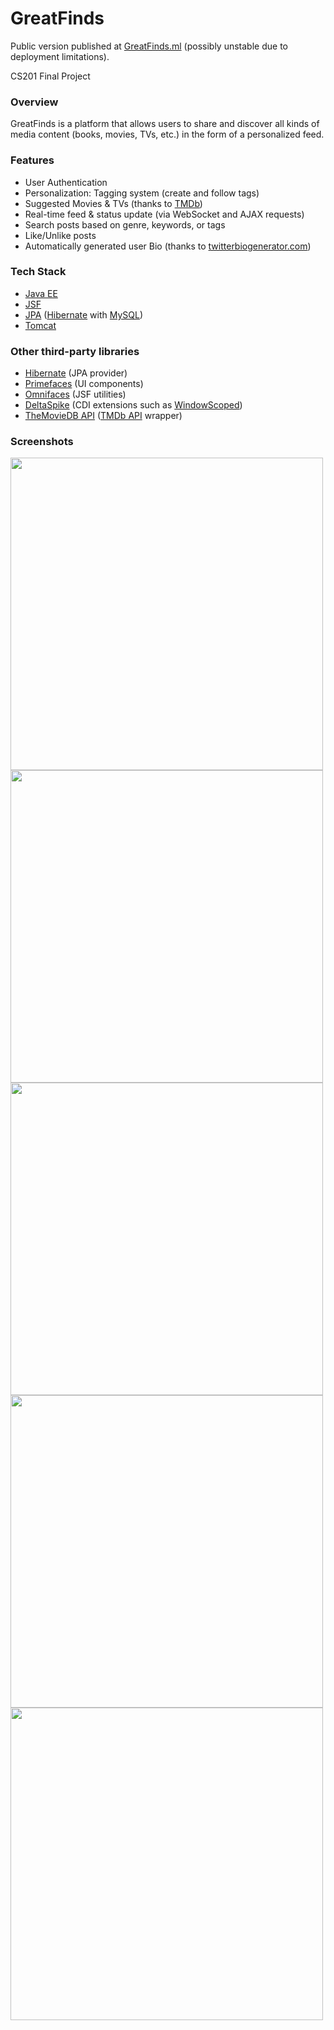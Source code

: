 # GreatFinds
Public version published at [GreatFinds.ml](https://greatfinds.ml) (possibly unstable due to deployment limitations).

CS201 Final Project

### Overview
GreatFinds is a platform that allows users to share and discover all kinds of media content (books, movies, TVs, etc.) in the form of a personalized feed.

### Features
* User Authentication
* Personalization: Tagging system (create and follow tags)
* Suggested Movies & TVs (thanks to [TMDb](https://tmdb.org))
* Real-time feed & status update (via WebSocket and AJAX requests)
* Search posts based on genre, keywords, or tags
* Like/Unlike posts
* Automatically generated user Bio (thanks to [twitterbiogenerator.com](https://www.twitterbiogenerator.com/))

### Tech Stack
* [Java EE](https://www.oracle.com/java/technologies/java-ee-glance.html)
* [JSF](https://www.oracle.com/java/technologies/javaserverfaces.html)
* [JPA](https://jakarta.ee/specifications/persistence/) ([Hibernate](https://hibernate.org) with [MySQL](https://www.mysql.com/))
* [Tomcat](http://tomcat.apache.org/)

### Other third-party libraries
* [Hibernate](https://hibernate.org) (JPA provider)
* [Primefaces](https://primefaces.org) (UI components)
* [Omnifaces](https://omnifaces.org) (JSF utilities)
* [DeltaSpike](https://deltaspike.apache.org) (CDI extensions such as [WindowScoped](https://deltaspike.apache.org/documentation/jsf.html#@WindowScoped))
* [TheMovieDB API](https://github.com/holgerbrandl/themoviedbapi) ([TMDb API](https://api.tmdb.org) wrapper)

### Screenshots
<img src="https://i.imgur.com/w24ElRA.png" width="500" />
<img src="https://i.imgur.com/0xwfKUf.png" width="500" />
<img src="https://i.imgur.com/LNHP9k6.png" width="500" />
<img src="https://i.imgur.com/ufM3aJc.png" width="500" />
<img src="https://i.imgur.com/2mU3DvM.png" width="500" />
